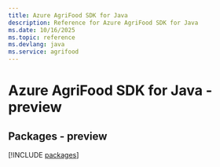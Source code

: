 ```yaml
---
title: Azure AgriFood SDK for Java
description: Reference for Azure AgriFood SDK for Java
ms.date: 10/16/2025
ms.topic: reference
ms.devlang: java
ms.service: agrifood
---
```

# Azure AgriFood SDK for Java - preview
## Packages - preview
[!INCLUDE [packages](agrifood-index.md)]